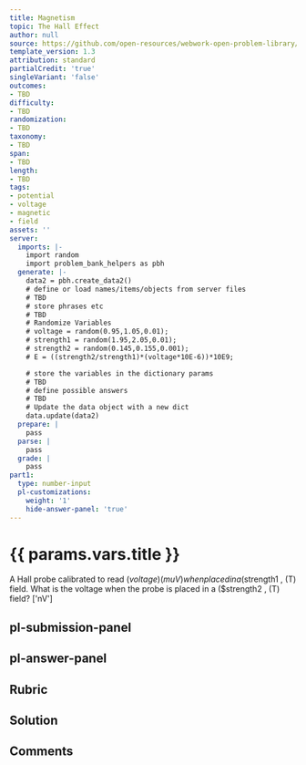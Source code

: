 ```yaml
---
title: Magnetism
topic: The Hall Effect
author: null
source: https://github.com/open-resources/webwork-open-problem-library/tree/master/Contrib/BrockPhysics/College_Physics_Urone/22.Magnetism/22-06.The_Hall_Effect/NU_U17_22_06_006.pg
template_version: 1.3
attribution: standard
partialCredit: 'true'
singleVariant: 'false'
outcomes:
- TBD
difficulty:
- TBD
randomization:
- TBD
taxonomy:
- TBD
span:
- TBD
length:
- TBD
tags:
- potential
- voltage
- magnetic
- field
assets: ''
server:
  imports: |-
    import random
    import problem_bank_helpers as pbh
  generate: |-
    data2 = pbh.create_data2()
    # define or load names/items/objects from server files
    # TBD
    # store phrases etc
    # TBD
    # Randomize Variables
    # voltage = random(0.95,1.05,0.01);
    # strength1 = random(1.95,2.05,0.01);
    # strength2 = random(0.145,0.155,0.001);
    # E = ((strength2/strength1)*(voltage*10E-6))*10E9;

    # store the variables in the dictionary params
    # TBD
    # define possible answers
    # TBD
    # Update the data object with a new dict
    data.update(data2)
  prepare: |
    pass
  parse: |
    pass
  grade: |
    pass
part1:
  type: number-input
  pl-customizations:
    weight: '1'
    hide-answer-panel: 'true'
---
```


# {{ params.vars.title }} 


A Hall probe calibrated to read ($voltage) (muV) when placed in a ($strength1 , (T) field. What is the voltage when the probe is placed in a ($strength2 , (T) field?
['nV']

## pl-submission-panel 


## pl-answer-panel 


## Rubric 


## Solution 


## Comments 



